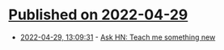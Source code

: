 # [Published on 2022-04-29](index.md)

* [2022-04-29, 13:09:31](https://news.ycombinator.com/item?id=31204611) - [Ask HN: Teach me something new](https://news.ycombinator.com/item?id=31204611)
